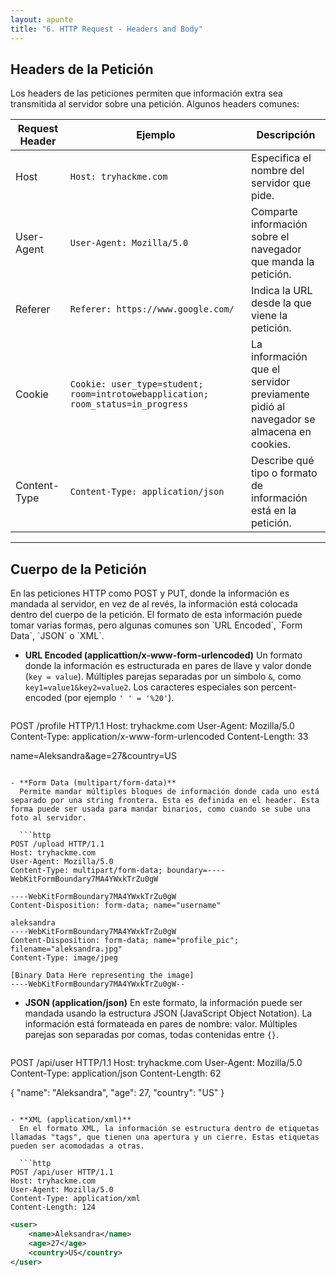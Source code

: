```yaml
---
layout: apunte
title: "6. HTTP Request - Headers and Body"
---
```


<h2>Headers de la Petición</h2>
Los headers de las peticiones permiten que información extra sea transmitida al servidor sobre una petición. Algunos headers comunes:

| **Request Header** | **Ejemplo**                                                                      | **Descripción**                                                                       |
| ------------------ | -------------------------------------------------------------------------------- | ------------------------------------------------------------------------------------- |
| Host               | `Host: tryhackme.com`                                                            | Especifica el nombre del servidor que pide.                                           |
| User-Agent         | `User-Agent: Mozilla/5.0`                                                        | Comparte información sobre el navegador que manda la petición.                        |
| Referer            | `Referer: https://www.google.com/`                                               | Indica la URL desde la que viene la petición.                                         |
| Cookie             | `Cookie: user_type=student; room=introtowebapplication; room_status=in_progress` | La información que el servidor previamente pidió al navegador se almacena en cookies. |
| Content-Type       | `Content-Type: application/json`                                                 | Describe qué tipo o formato de información está en la petición.                       |

-----------------------------------------
<h2>Cuerpo de la Petición</h2>
En las peticiones HTTP como POST y PUT, donde la información es mandada al servidor, en vez de al revés, la información está colocada dentro del cuerpo de la petición. El formato de esta información puede tomar varias formas, pero algunas comunes son `URL Encoded`, `Form Data`, `JSON` o `XML`.

- **URL Encoded (applicattion/x-www-form-urlencoded)**
  Un formato donde la información es estructurada en pares de llave y valor donde (`key = value`). Múltiples parejas separadas por un símbolo `&`, como `key1=value1&key2=value2`. Los caracteres especiales son percent-encoded (por ejemplo `' ' = '%20'`).
  
  ```http
POST /profile HTTP/1.1
Host: tryhackme.com
User-Agent: Mozilla/5.0
Content-Type: application/x-www-form-urlencoded
Content-Length: 33

name=Aleksandra&age=27&country=US
```

- **Form Data (multipart/form-data)**
  Permite mandar múltiples bloques de información donde cada uno está separado por una string frontera. Esta es definida en el header. Esta forma puede ser usada para mandar binarios, como cuando se sube una foto al servidor.
  
  ```http
POST /upload HTTP/1.1
Host: tryhackme.com
User-Agent: Mozilla/5.0
Content-Type: multipart/form-data; boundary=----WebKitFormBoundary7MA4YWxkTrZu0gW

----WebKitFormBoundary7MA4YWxkTrZu0gW
Content-Disposition: form-data; name="username"

aleksandra
----WebKitFormBoundary7MA4YWxkTrZu0gW
Content-Disposition: form-data; name="profile_pic"; filename="aleksandra.jpg"
Content-Type: image/jpeg

[Binary Data Here representing the image]
----WebKitFormBoundary7MA4YWxkTrZu0gW--
```

- **JSON (application/json)**
  En este formato, la información puede ser mandada usando la estructura JSON (JavaScript Object Notation). La información está formateada en pares de nombre: valor. Múltiples parejas son separadas por comas, todas contenidas entre `{}`.
  
  ```http
POST /api/user HTTP/1.1
Host: tryhackme.com
User-Agent: Mozilla/5.0
Content-Type: application/json
Content-Length: 62

{
    "name": "Aleksandra",
    "age": 27,
    "country": "US"
}
```

- **XML (application/xml)**
  En el formato XML, la información se estructura dentro de etiquetas llamadas "tags", que tienen una apertura y un cierre. Estas etiquetas pueden ser acomodadas a otras.
  
  ```http
POST /api/user HTTP/1.1
Host: tryhackme.com
User-Agent: Mozilla/5.0
Content-Type: application/xml
Content-Length: 124
```
```xml
<user>
    <name>Aleksandra</name>
    <age>27</age>
    <country>US</country>
</user>
```

